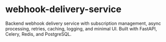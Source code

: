 # webhook-delivery-service
Backend webhook delivery service with subscription management, async processing, retries, caching, logging, and minimal UI. Built with FastAPI, Celery, Redis, and PostgreSQL.
